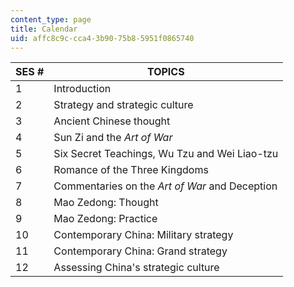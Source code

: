 ```yaml
---
content_type: page
title: Calendar
uid: affc8c9c-cca4-3b90-75b8-5951f0865740
---
```


| SES # | TOPICS |
| --- | --- |
| 1 | Introduction |
| 2 | Strategy and strategic culture |
| 3 | Ancient Chinese thought |
| 4 | Sun Zi and the _Art of War_ |
| 5 | Six Secret Teachings, Wu Tzu and Wei Liao-tzu |
| 6 | Romance of the Three Kingdoms |
| 7 | Commentaries on the _Art of War_ and Deception |
| 8 | Mao Zedong: Thought |
| 9 | Mao Zedong: Practice |
| 10 | Contemporary China: Military strategy |
| 11 | Contemporary China: Grand strategy |
| 12 | Assessing China's strategic culture